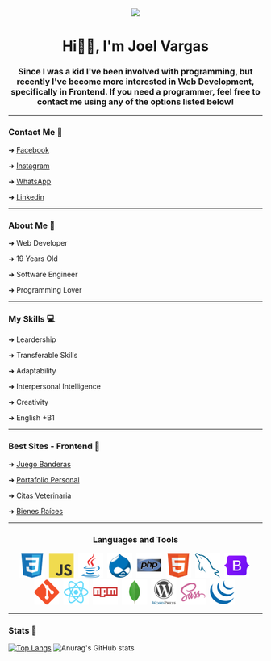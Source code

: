 <div id="header" align="center">
    <img src="https://media.giphy.com/media/du3J3cXyzhj75IOgvA/giphy.gif" width="200" />
    <h1 align="center">Hi👋🏼, I'm Joel Vargas</h1>
    <h3 align="center">Since I was a kid I've been involved with programming, but recently I've become more interested in Web Development, specifically in Frontend.        If you need a programmer, feel free to contact me using any of the options listed below!</h3>
</div>

---

<h3>Contact Me 📱</h3>

➜ [Facebook](https://www.facebook.com/MJoelVR18/)

➜ [Instagram](https://www.instagram.com/joel_vr19/)

➜ [WhatsApp](https://wa.me/+50662166960)

➜ [Linkedin](https://www.linkedin.com/in/joelvr/)

---

<h3>About Me  👤</h3>

➜ Web Developer 

➜ 19 Years Old

➜ Software Engineer

➜ Programming Lover

---

<h3>My Skills  💻</h3>

➜ Leardership

➜ Transferable Skills

➜ Adaptability

➜ Interpersonal Intelligence

➜ Creativity

➜ English +B1

---

<h3>Best Sites - Frontend 💯</h3>

➜ [Juego Banderas](https://juegobanderasjvr19.netlify.app/)

➜ [Portafolio Personal](https://portafoliojoel.netlify.app/)

➜ [Citas Veterinaria](https://veterinaria-pacientes2022.netlify.app/)

➜ [Bienes Raíces](https://bienesraicespruebajoel.netlify.app/)

---

<div align="center">
    <h3>Languages and Tools</h3>
    <div>
        <img src="https://github.com/devicons/devicon/blob/master/icons/css3/css3-original.svg" alt="iconTech" width="50" height="50">&nbsp;
        <img src="https://github.com/devicons/devicon/blob/master/icons/javascript/javascript-original.svg" alt="iconTech" width="50" height="50">&nbsp;
        <img src="https://github.com/devicons/devicon/blob/master/icons/java/java-original.svg" alt="iconTech" width="50" height="50">&nbsp;
        <img src="https://github.com/devicons/devicon/blob/master/icons/drupal/drupal-original.svg" alt="iconTech" width="50" height="50">&nbsp;
        <img src="https://github.com/devicons/devicon/blob/master/icons/php/php-original.svg" alt="iconTech" width="50" height="50">&nbsp;
        <img src="https://github.com/devicons/devicon/blob/master/icons/html5/html5-original.svg" alt="iconTech" width="50" height="50">&nbsp;
        <img src="https://github.com/devicons/devicon/blob/master/icons/mysql/mysql-original.svg" alt="iconTech" width="50" height="50">&nbsp;
        <img src="https://github.com/devicons/devicon/blob/master/icons/bootstrap/bootstrap-original.svg" alt="iconTech" width="50" height="50">&nbsp;
        <img src="https://github.com/devicons/devicon/blob/master/icons/git/git-original.svg" alt="iconTech" width="50" height="50">&nbsp;
        <img src="https://github.com/devicons/devicon/blob/master/icons/react/react-original.svg" alt="iconTech" width="50" height="50">&nbsp;
        <img src="https://github.com/devicons/devicon/blob/master/icons/npm/npm-original-wordmark.svg" alt="iconTech" width="50" height="50">&nbsp;
        <img src="https://github.com/devicons/devicon/blob/master/icons/mongodb/mongodb-original.svg" alt="iconTech" width="50" height="50">&nbsp;
        <img src="https://github.com/devicons/devicon/blob/master/icons/wordpress/wordpress-original.svg" alt="iconTech" width="50" height="50">&nbsp;
        <img src="https://github.com/devicons/devicon/blob/master/icons/sass/sass-original.svg" alt="iconTech" width="50" height="50">&nbsp;
        <img src="https://github.com/devicons/devicon/blob/master/icons/jquery/jquery-original.svg" alt="iconTech" width="50" height="50">&nbsp;
    </div>
</div>

---
<h3>Stats  🧮</h3>

[![Top Langs](https://github-readme-stats.vercel.app/api/top-langs/?username=JoelVR17&langs_count=8)](https://github.com/anuraghazra/github-readme-stats) ![Anurag's GitHub stats](https://github-readme-stats.vercel.app/api?username=JoelVR17&show_icons=true&theme=dark)


